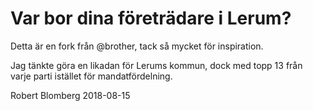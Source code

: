 # Var bor dina företrädare i Lerum?
Detta är en fork från @brother, tack så mycket för inspiration.

Jag tänkte göra en likadan för Lerums kommun, dock med topp 13 från varje parti istället för mandatfördelning.

Robert Blomberg 2018-08-15
